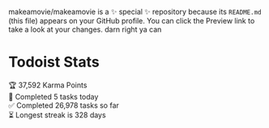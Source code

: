 makeamovie/makeamovie is a ✨ special ✨ repository because its `README.md` (this file) appears on your GitHub profile.
You can click the Preview link to take a look at your changes. darn right ya can

# Todoist Stats

<!-- TODO-IST:START -->
🏆  37,592 Karma Points           
🌸  Completed 5 tasks today           
✅  Completed 26,978 tasks so far           
⏳  Longest streak is 328 days
<!-- TODO-IST:END -->